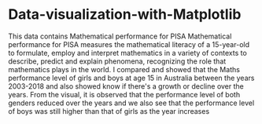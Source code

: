 # Data-visualization-with-Matplotlib
This data contains Mathematical performance for PISA
Mathematical performance for PISA measures the mathematical literacy of a 15-year-old to formulate,
employ and interpret mathematics in a variety of contexts to describe, predict and explain phenomena,
recognizing the role that mathematics plays in the world.
I compared and showed that the Maths performance level of girls and boys at age 15 in Australia between
the years 2003-2018 and also showed know if there's a growth or decline over the years. From the visual, it
is observed that the performance level of both genders reduced over the years and we also see that the
performance level of boys was still higher than that of girls as the year increases
